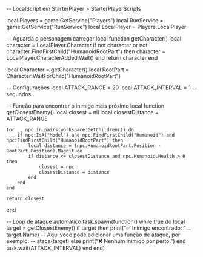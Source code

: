 -- LocalScript em StarterPlayer > StarterPlayerScripts

local Players = game:GetService("Players")
local RunService = game:GetService("RunService")
local LocalPlayer = Players.LocalPlayer

-- Aguarda o personagem carregar
local function getCharacter()
    local character = LocalPlayer.Character
    if not character or not character:FindFirstChild("HumanoidRootPart") then
        character = LocalPlayer.CharacterAdded:Wait()
    end
    return character
end

local Character = getCharacter()
local RootPart = Character:WaitForChild("HumanoidRootPart")

-- Configurações
local ATTACK_RANGE = 20
local ATTACK_INTERVAL = 1 -- segundos

-- Função para encontrar o inimigo mais próximo
local function getClosestEnemy()
    local closest = nil
    local closestDistance = ATTACK_RANGE

    for _, npc in pairs(workspace:GetChildren()) do
        if npc:IsA("Model") and npc:FindFirstChild("Humanoid") and npc:FindFirstChild("HumanoidRootPart") then
            local distance = (npc.HumanoidRootPart.Position - RootPart.Position).Magnitude
            if distance <= closestDistance and npc.Humanoid.Health > 0 then
                closest = npc
                closestDistance = distance
            end
        end
    end

    return closest
end

-- Loop de ataque automático
task.spawn(function()
    while true do
        local target = getClosestEnemy()
        if target then
            print("✅ Inimigo encontrado: " .. target.Name)
            -- Aqui você pode adicionar uma função de ataque, por exemplo:
            -- ataca(target)
        else
            print("❌ Nenhum inimigo por perto.")
        end
        task.wait(ATTACK_INTERVAL)
    end
end)
